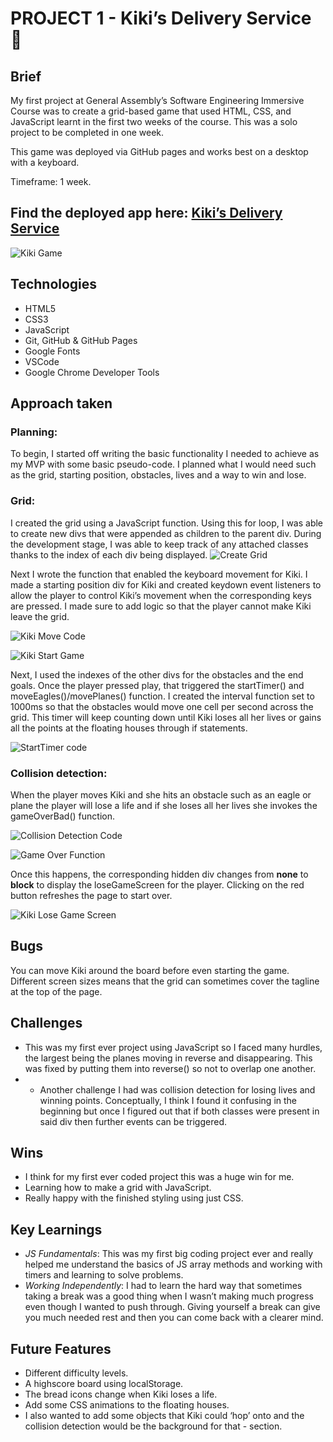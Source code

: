 # PROJECT 1 - Kiki’s Delivery Service 🧹  
## Brief
My first project at General Assembly’s Software Engineering Immersive Course was to create a grid-based game that used HTML, CSS, and JavaScript learnt in the first two weeks of the course. This was a solo project to be completed in one week.

This game was deployed via GitHub pages and works best on a desktop with a keyboard.

Timeframe: 1 week.

## Find the deployed app here: [Kiki’s Delivery Service](https://msgilling.github.io/SEI-Project-1/) 

![Kiki Game](./assets/kiki_start_screen.png)

## Technologies

- HTML5
- CSS3
- JavaScript 
- Git, GitHub & GitHub Pages
- Google Fonts
- VSCode
- Google Chrome Developer Tools

## Approach taken
### Planning:
To begin, I started off writing the basic functionality I needed to achieve as my MVP with some basic pseudo-code. I planned what I would need such as the grid, starting position, obstacles, lives and a way to win and lose.

### Grid:
I created the grid using a JavaScript function. Using this for loop, I was able to create new divs that were appended as children to the parent div. During the development stage, I was able to keep track of any attached classes thanks to the index of each div being displayed.
![Create Grid](./assets/kiki_start_code.png)

Next I wrote the function that enabled the keyboard movement for Kiki. I made a starting position div for Kiki and created keydown event listeners to allow the player to control Kiki’s movement when the corresponding keys are pressed. I made sure to add logic so that the player cannot make Kiki leave the grid.

![Kiki Move Code](./assets/handle_move_code.png)

![Kiki Start Game](./assets/game_start.png)

Next, I used the indexes of the other divs for the obstacles and the end goals. Once the player pressed play, that triggered the startTimer() and moveEagles()/movePlanes() function. I created the interval function set to 1000ms so that the obstacles would move one cell per second across the grid. This timer will keep counting down until Kiki loses all her lives or gains all the points at the floating houses through if statements.

![StartTimer code](./assets/starttimer.png)

### Collision detection:
When the player moves Kiki and she hits an obstacle such as an eagle or plane the player will lose a life and if she loses all her lives she invokes the gameOverBad() function.

![Collision Detection Code](./assets/collisioncode.png)

![Game Over Function](./assets/gameoverbadfunction.png)

Once this happens, the corresponding hidden div changes from **none** to **block** to display the loseGameScreen for the player. Clicking on the red button refreshes the page to start over.

![Kiki Lose Game Screen](./assets/gameoverbad.png)

## Bugs
You can move Kiki around the board before even starting the game.
Different screen sizes means that the grid can sometimes cover the tagline at the top of the page.

## Challenges
- This was my first ever project using JavaScript so I faced many hurdles, the largest being the planes moving in reverse and disappearing. This was fixed by putting them into reverse() so not to overlap one another.
- - Another challenge I had was collision detection for losing lives and winning points. Conceptually, I think I found it confusing in the beginning but once I figured out that if both classes were present in said div then further events can be triggered.

## Wins
- I think for my first ever coded project this was a huge win for me. 
- Learning how to make a grid with JavaScript.
- Really happy with the finished styling using just CSS.

## Key Learnings
- *JS Fundamentals*: This was my first big coding project ever and really helped me understand the basics of JS array methods and working with timers and learning to solve problems.
- *Working Independently*: I had to learn the hard way that sometimes taking a break was a good thing when I wasn’t making much progress even though I wanted to push through. Giving yourself a break can give you much needed rest and then you can come back with a clearer mind.

## Future Features
- Different difficulty levels.
- A highscore board using localStorage.
- The bread icons change when Kiki loses a life.
- Add some CSS animations to the floating houses.
- I also wanted to add some objects that Kiki could ‘hop’ onto and the collision detection would be the background for that - section.
